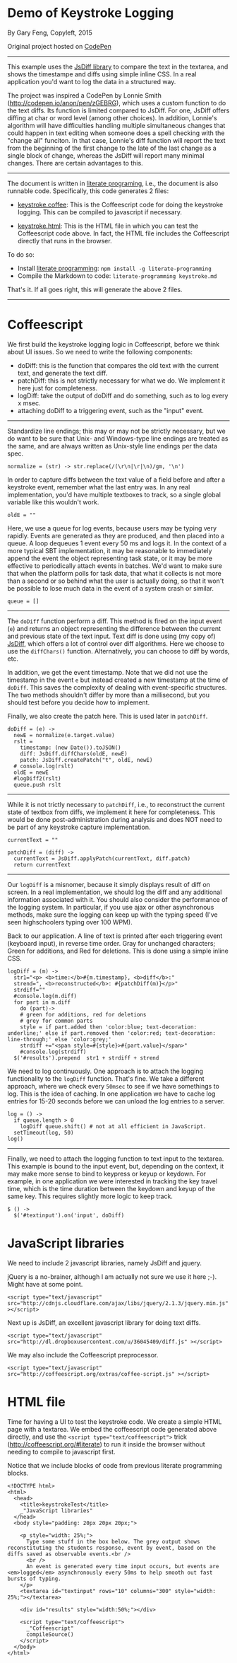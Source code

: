 
# Demo of Keystroke Logging

By Gary Feng, Copyleft, 2015

Original project hosted on [CodePen](http://codepen.io/garyfeng/pen/BoqyGd)

----
This example uses the [JsDiff library](https://github.com/kpdecker/jsdiff) to compare the text in the textarea, and shows the timestampe and diffs using simple inline CSS. In a real application you'd want to log the data in a structured way.

The project was inspired a CodePen by Lonnie Smith (http://codepen.io/anon/pen/zGEBRG), which uses a custom function to do the text diffs. Its function is limited compared to JsDiff. For one, JsDiff offers diffing at char or word level (among other choices). In addition, Lonnie's algorithm will have difficulties handling multiple simultaneous changes that could happen in text editing when someone does a spell checking with the "change all" funciton. In that case, Lonnie's diff function will report the text from the beginning of the first change to the late of the last change as a single block of change, whereas the JsDiff will report many minimal changes. There are certain advantages to this.

----

The document is written in [literate programing](http://www.literateprogramming.com/), i.e., the document is also runnable code. Specifically, this code generates 2 files:

* [keystroke.coffee](#coffeescript "save:"): This is the Coffeescript code for doing the keystroke logging. This can be compiled to javascript if necessary.

* [keystroke.html](#html-file "save:"): This is the HTML file in which you can test the Coffeescript code above. In fact, the HTML file includes the Coffeescript directly that runs in the browser.

To do so:

* Install [literate programming](https://github.com/jostylr/literate-programming): `npm install -g literate-programming`
* Compile the Markdown to code: `literate-programming keystroke.md`

That's it. If all goes right, this will generate the above 2 files.

----

# Coffeescript

We first build the keystroke logging logic in Coffeescript, before we think about UI issues.
So we need to write the following components:

* doDiff: this is the function that compares the old text with the current text, and generate the text diff.
* patchDiff: this is not strictly necessary for what we do. We implement it here just for completeness.
* logDiff: take the output of doDiff and do something, such as to log every x msec.
* attaching doDiff to a triggering event, such as the "input" event.

----

Standardize line endings; this may or may not be strictly necessary, but we do want to be sure that Unix- and Windows-type line endings are treated as the same, and are always written as Unix-style line endings per the data spec.


    normalize = (str) -> str.replace(/(\r\n|\r|\n)/gm, '\n')

In order to capture diffs between the text value of a field before and after a keystroke event, remember what the last entry was. In any real implementation, you'd have multiple textboxes to track, so a single global variable like this wouldn't work.

    oldE = ""

Here, we use a queue for log events, because users may be typing very rapidly. Events are generated as they are produced, and then placed into a queue. A loop dequeues 1 event every 50 ms and logs it. In the context of a more typical SBT implementation, it may be reasonable to immediately append the event the object representing task state, or it may be more effective to periodically attach events in batches. We'd want to make sure that when the platform polls for task data, that what it collects is not more than a second or so behind what the user is actually doing, so that it won't be possible to lose much data in the event of a system crash or similar.

    queue = []

----

The `doDiff` function perform a diff. This method is fired on the input event (`e`) and returns an object representing the difference between the current and previous state of the text input. Text diff is done using (my copy of) [JsDiff](http://dl.dropboxusercontent.com/u/36045409/diff.js), which offers a lot of control over diff algorithms. Here we choose to use the `diffChars()` function. Alternatively, you can choose to diff by words, etc.

In addition, we get the event timestamp. Note that we did not use the timestamp in the event `e` but instead created a new timestamp at the time of `doDiff`. This saves the complexity of dealing with event-specific structures. The two methods shouldn't differ by more than a millisecond, but you should test before you decide how to implement.

Finally, we also create the patch here. This is used later in `patchDiff`.

    doDiff = (e) ->
      newE = normalize(e.target.value)
      rslt =
        timestamp: (new Date()).toJSON()
        diff: JsDiff.diffChars(oldE, newE)
        patch: JsDiff.createPatch("t", oldE, newE)
      # console.log(rslt)
      oldE = newE
      #logDiff2(rslt)
      queue.push rslt


----

While it is not trictly necessary to `patchDiff`, i.e., to reconstruct the current state of textbox from diffs, we implement it here for completeness. This would be done post-administration during analysis and does NOT need to be part of any keystroke capture implementation.

    currentText = ""

    patchDiff = (diff) ->
      currentText = JsDiff.applyPatch(currentText, diff.patch)
      return currentText

----

Our `logDiff` is a misnomer, because it simply displays result of diff on screen. In a real implementation, we should log the diff and any additional information associated with it. You should also consider the performance of the logging system. In particular, if you use ajax or other asynchronous methods, make sure the logging can keep up with the typing speed (I've seen highschoolers typing over 100 WPM).

Back to our application. A line of text is printed after each triggering event (keyboard input), in reverse time order. Gray for unchanged characters; Green for additions, and Red for deletions. This is done using a simple inline CSS.

    logDiff = (m) ->
      str1="<p> <b>time:</b>#{m.timestamp}, <b>diff</b>:"
      strend=", <b>reconstructed</b>: #{patchDiff(m)}</p>"
      strdiff=""
      #console.log(m.diff)
      for part in m.diff
        do (part)->
        # green for additions, red for deletions
        # grey for common parts
        style = if part.added then 'color:blue; text-decoration: underline;' else if part.removed then 'color:red; text-decoration: line-through;' else 'color:grey;'
        strdiff +="<span style=#{style}>#{part.value}</span>"
        #console.log(strdiff)
      $('#results').prepend  str1 + strdiff + strend

We need to log continuously. One approach is to attach the logging functionality to the `logDiff` function. That's fine. We take a different approach, where we check every `50msec` to see if we have somethings to log. This is the idea of caching. In one application we have to cache log entries for 15-20 seconds before we can unload the log entries to a server.

    log = () ->
      if queue.length > 0
        logDiff queue.shift() # not at all efficient in JavaScript.
      setTimeout(log, 50)
    log()

----

Finally, we need to attach the logging function to text input to the textarea. This example is bound to the input event, but, depending on the context, it may make more sense to bind to keypress or keyup or keydown.
For example, in one application we were interested in tracking the key travel time, which is the time duration between the keydown and keyup of the same key. This requires slightly more logic to keep track.

    $ () ->
      $('#textinput').on('input', doDiff)


# JavaScript libraries

We need to include 2 javascript libraries, namely JsDiff and jquery.

jQuery is a no-brainer, although I am actually not sure we use it here ;-).
Might have at some point.

    <script type="text/javascript" src="http://cdnjs.cloudflare.com/ajax/libs/jquery/2.1.3/jquery.min.js" ></script>

Next up is JsDiff, an excellent javascript library for doing text diffs.

    <script type="text/javascript" src="http://dl.dropboxusercontent.com/u/36045409/diff.js" ></script>

We may also include the Coffeescript preprocessor.

    <script type="text/javascript" src="http://coffeescript.org/extras/coffee-script.js" ></script>

# HTML file

Time for having a UI to test the keystroke code. We create a simple HTML page with a textarea. We embed the coffeescript code generated above directly, and use the `<script type="text/coffeescript">` trick (http://coffeescript.org/#literate) to run it inside the browser without needing to compile to javascript first.

Notice that we include blocks of code from previous literate programming blocks.

    <!DOCTYPE html>
    <html>
      <head>
        <title>keystrokeTest</title>
        _"JavaScript libraries"
      </head>
      <body style="padding: 20px 20px 20px;">

        <p style="width: 25%;">
          Type some stuff in the box below. The grey output shows reconstituting the students response, event by event, based on the diffs saved as observable events.<br />
          <br />
          An event is generated every time input occurs, but events are <em>logged</em> asynchronously every 50ms to help smooth out fast bursts of typing.
        </p>
        <textarea id="textinput" rows="10" columns="300" style="width: 25%;"></textarea>

        <div id="results" style="width:50%;"></div>

        <script type="text/coffeescript">
          _"Coffeescript"
          compileSource()
        </script>
      </body>
    </html>
